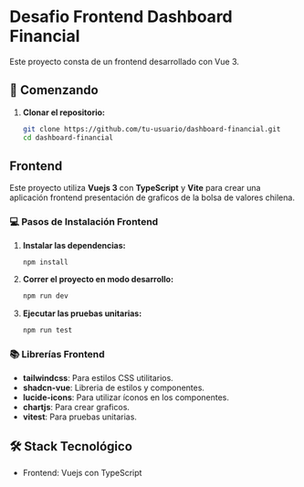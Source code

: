 # Desafio Frontend Dashboard Financial

Este proyecto consta de un frontend desarrollado con Vue 3.

## 🚀 Comenzando

1. **Clonar el repositorio:**
    ```sh
    git clone https://github.com/tu-usuario/dashboard-financial.git
    cd dashboard-financial
    ```

## Frontend

Este proyecto utiliza **Vuejs 3** con **TypeScript** y **Vite** para crear una aplicación frontend presentación de graficos de la bolsa de valores chilena.

### 💻 Pasos de Instalación Frontend

1. **Instalar las dependencias:**
    ```sh
    npm install
    ```

2. **Correr el proyecto en modo desarrollo:**
    ```sh
    npm run dev
    ```

3. **Ejecutar las pruebas unitarias:**
    ```sh
    npm run test
    ```

### 📚 Librerías Frontend

- **tailwindcss**: Para estilos CSS utilitarios.
- **shadcn-vue**: Libreria de estilos y componentes.
- **lucide-icons**: Para utilizar íconos en los componentes.
- **chartjs**: Para crear graficos.
- **vitest**: Para pruebas unitarias.

## 🛠️ Stack Tecnológico

- Frontend: Vuejs con TypeScript